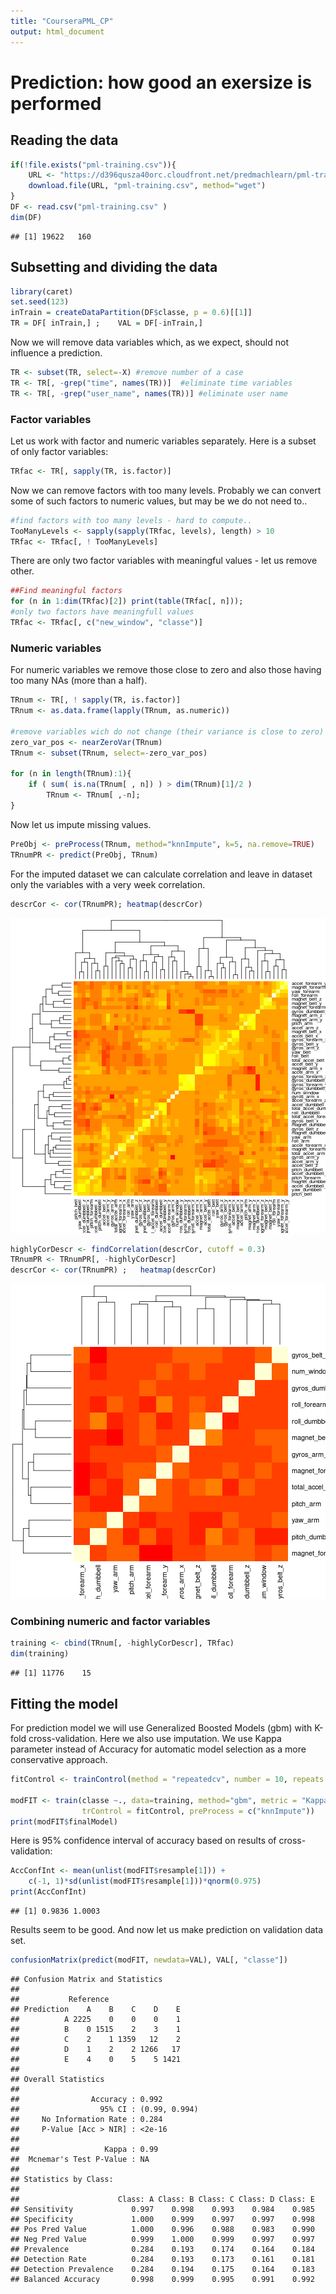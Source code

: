 ```yaml
---
title: "CourseraPML_CP"
output: html_document
---
```


# Prediction: how good an exersize is performed

## Reading the data

```r
if(!file.exists("pml-training.csv")){
    URL <- "https://d396qusza40orc.cloudfront.net/predmachlearn/pml-training.csv"
    download.file(URL, "pml-training.csv", method="wget")    
}
DF <- read.csv("pml-training.csv" )
dim(DF)
```

```
## [1] 19622   160
```

## Subsetting and dividing the data


```r
library(caret)
set.seed(123)
inTrain = createDataPartition(DF$classe, p = 0.6)[[1]]
TR = DF[ inTrain,] ;    VAL = DF[-inTrain,]
```

Now we will remove data variables which, as we expect, should not influence a prediction.


```r
TR <- subset(TR, select=-X) #remove number of a case
TR <- TR[, -grep("time", names(TR))]  #eliminate time variables
TR <- TR[, -grep("user_name", names(TR))] #eliminate user name
```

### Factor variables
Let us work with factor and numeric variables separately. Here is a subset of only factor variables:


```r
TRfac <- TR[, sapply(TR, is.factor)]
```

Now we can remove factors with too many levels. Probably we can convert some of such factors to numeric values, but may be we do not need to..


```r
#find factors with too many levels - hard to compute..
TooManyLevels <- sapply(sapply(TRfac, levels), length) > 10
TRfac <- TRfac[, ! TooManyLevels]
```

There are only two factor variables with meaningful values - let us remove other.


```r
##Find meaningful factors
for (n in 1:dim(TRfac)[2]) print(table(TRfac[, n]));
#only two factors have meaningfull values
TRfac <- TRfac[, c("new_window", "classe")]
```

### Numeric variables
For numeric variables we remove those close to zero and also those having too many NAs (more than a half).


```r
TRnum <- TR[, ! sapply(TR, is.factor)]
TRnum <- as.data.frame(lapply(TRnum, as.numeric))

#remove variables wich do not change (their variance is close to zero)
zero_var_pos <- nearZeroVar(TRnum)
TRnum <- subset(TRnum, select=-zero_var_pos)

for (n in length(TRnum):1){
    if ( sum( is.na(TRnum[ , n]) ) > dim(TRnum)[1]/2 )
        TRnum <- TRnum[ ,-n];
}
```

Now let us impute missing values. 


```r
PreObj <- preProcess(TRnum, method="knnImpute", k=5, na.remove=TRUE)
TRnumPR <- predict(PreObj, TRnum)
```

For the imputed dataset we can calculate correlation and leave in dataset only the variables with a very week correlation.


```r
descrCor <- cor(TRnumPR); heatmap(descrCor)
```

![plot of chunk unnamed-chunk-8](figure/unnamed-chunk-81.png) 

```r
highlyCorDescr <- findCorrelation(descrCor, cutoff = 0.3)
TRnumPR <- TRnumPR[, -highlyCorDescr]
descrCor <- cor(TRnumPR) ;   heatmap(descrCor)
```

![plot of chunk unnamed-chunk-8](figure/unnamed-chunk-82.png) 

### Combining numeric and factor variables


```r
training <- cbind(TRnum[, -highlyCorDescr], TRfac)
dim(training)
```

```
## [1] 11776    15
```


## Fitting the model

For prediction model we will use Generalized Boosted Models (gbm) with K-fold cross-validation. Here we also use imputation. We use Kappa parameter instead of Accuracy for automatic model selection as a more conservative approach. 


```r
fitControl <- trainControl(method = "repeatedcv", number = 10, repeats = 1)

modFIT <- train(classe ~., data=training, method="gbm", metric = "Kappa",
                trControl = fitControl, preProcess = c("knnImpute"))
print(modFIT$finalModel)
```

Here is 95% confidence interval of accuracy based on results of cross-validation: 


```r
AccConfInt <- mean(unlist(modFIT$resample[1])) +
    c(-1, 1)*sd(unlist(modFIT$resample[1]))*qnorm(0.975)
print(AccConfInt)
```

```
## [1] 0.9836 1.0003
```

Results seem to be good.
And now let us make prediction on validation data set.


```r
confusionMatrix(predict(modFIT, newdata=VAL), VAL[, "classe"])
```

```
## Confusion Matrix and Statistics
## 
##           Reference
## Prediction    A    B    C    D    E
##          A 2225    0    0    0    1
##          B    0 1515    2    3    1
##          C    2    1 1359   12    2
##          D    1    2    2 1266   17
##          E    4    0    5    5 1421
## 
## Overall Statistics
##                                        
##                Accuracy : 0.992        
##                  95% CI : (0.99, 0.994)
##     No Information Rate : 0.284        
##     P-Value [Acc > NIR] : <2e-16       
##                                        
##                   Kappa : 0.99         
##  Mcnemar's Test P-Value : NA           
## 
## Statistics by Class:
## 
##                      Class: A Class: B Class: C Class: D Class: E
## Sensitivity             0.997    0.998    0.993    0.984    0.985
## Specificity             1.000    0.999    0.997    0.997    0.998
## Pos Pred Value          1.000    0.996    0.988    0.983    0.990
## Neg Pred Value          0.999    1.000    0.999    0.997    0.997
## Prevalence              0.284    0.193    0.174    0.164    0.184
## Detection Rate          0.284    0.193    0.173    0.161    0.181
## Detection Prevalence    0.284    0.194    0.175    0.164    0.183
## Balanced Accuracy       0.998    0.999    0.995    0.991    0.992
```
